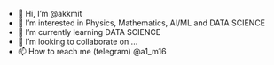 - 👋 Hi, I’m @akkmit
- 👀 I’m interested in Physics, Mathematics, AI/ML and DATA SCIENCE
- 🌱 I’m currently learning DATA SCIENCE
- 💞️ I’m looking to collaborate on ...
- 📫 How to reach me (telegram) @a1_m16

<!---
akkmit/akkmit is a ✨ special ✨ repository because its `README.md` (this file) appears on your GitHub profile.
You can click the Preview link to take a look at your changes.
--->
